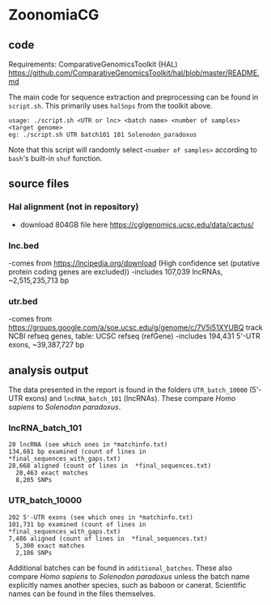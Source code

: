 # ZoonomiaCG
## code
Requirements: ComparativeGenomicsToolkit (HAL) https://github.com/ComparativeGenomicsToolkit/hal/blob/master/README.md 

The main code for sequence extraction and preprocessing can be found in `script.sh`. This primarily uses `halSnps` from the toolkit above.
```
usage: ./script.sh <UTR or lnc> <batch name> <number of samples> <target genome>
eg: ./script.sh UTR batch101 101 Solenodon_paradoxus
```

Note that this script will randomly select `<number of samples>` according to `bash`'s built-in `shuf` function.



## source files
### Hal alignment (not in repository)
- download 804GB file here https://cglgenomics.ucsc.edu/data/cactus/

### lnc.bed
-comes from https://lncipedia.org/download (High confidence set (putative protein coding genes are excluded))
-includes 107,039 lncRNAs, ~2,515,235,713 bp

### utr.bed
-comes from https://groups.google.com/a/soe.ucsc.edu/g/genome/c/7V5j51XYUBQ track NCBI refseq genes, table: UCSC refseq (refGene)
-includes 194,431 5'-UTR exons, ~39,387,727 bp

## analysis output
The data presented in the report is found in the folders `UTR_batch_10000` (5'-UTR exons) and `lncRNA_batch_101` (lncRNAs). These compare _Homo sapiens_ to _Solenodon paradoxus_.

### lncRNA_batch_101
```
20 lncRNA (see which ones in *matchinfo.txt)
134,681 bp examined (count of lines in  *final_sequences_with_gaps.txt)
28,668 aligned (count of lines in  *final_sequences.txt)
  20,463 exact matches
  8,205 SNPs
```

### UTR_batch_10000
```
202 5'-UTR exons (see which ones in *matchinfo.txt)
101,731 bp examined (count of lines in  *final_sequences_with_gaps.txt)
7,486 aligned (count of lines in  *final_sequences.txt)
  5,300 exact matches
  2,186 SNPs
```

Additional batches can be found in `additional_batches`. These also compare _Homo sapiens_ to _Solenodon paradoxus_ unless the batch name explicitly names another species, such as baboon or canerat. Scientific names can be found in the files themselves.
